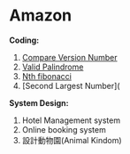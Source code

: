 # Amazon

**Coding:**
1. [Compare Version Number](string/compare_version_numbers.md)
2. [Valid Palindrome](string/valid_palindrome.md)
3. [Nth fibonacci](http://www.geeksforgeeks.org/program-for-nth-fibonacci-number/)
4. [Second Largest Number](

**System Design:**
1. Hotel Management system
2. Online booking system
3. 設計動物園(Animal Kindom)